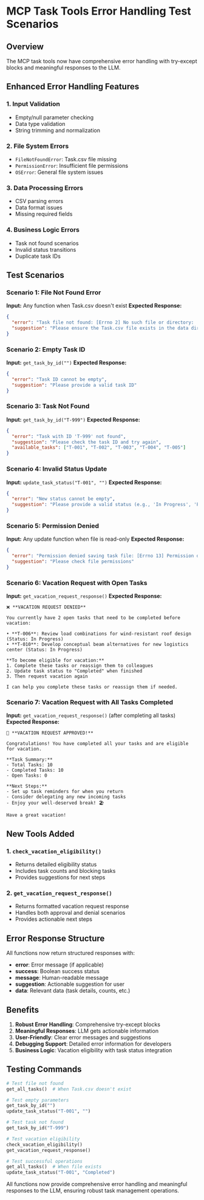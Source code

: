 # MCP Task Tools Error Handling Test Scenarios

## Overview

The MCP task tools now have comprehensive error handling with try-except blocks and meaningful responses to the LLM.

## Enhanced Error Handling Features

### 1. **Input Validation**

- Empty/null parameter checking
- Data type validation
- String trimming and normalization

### 2. **File System Errors**

- `FileNotFoundError`: Task.csv file missing
- `PermissionError`: Insufficient file permissions
- `OSError`: General file system issues

### 3. **Data Processing Errors**

- CSV parsing errors
- Data format issues
- Missing required fields

### 4. **Business Logic Errors**

- Task not found scenarios
- Invalid status transitions
- Duplicate task IDs

## Test Scenarios

### Scenario 1: File Not Found Error

**Input:** Any function when Task.csv doesn't exist
**Expected Response:**

```json
{
  "error": "Task file not found: [Errno 2] No such file or directory: '/path/to/data/Task.csv'",
  "suggestion": "Please ensure the Task.csv file exists in the data directory"
}
```

### Scenario 2: Empty Task ID

**Input:** `get_task_by_id("")`
**Expected Response:**

```json
{
  "error": "Task ID cannot be empty",
  "suggestion": "Please provide a valid task ID"
}
```

### Scenario 3: Task Not Found

**Input:** `get_task_by_id("T-999")`
**Expected Response:**

```json
{
  "error": "Task with ID 'T-999' not found",
  "suggestion": "Please check the task ID and try again",
  "available_tasks": ["T-001", "T-002", "T-003", "T-004", "T-005"]
}
```

### Scenario 4: Invalid Status Update

**Input:** `update_task_status("T-001", "")`
**Expected Response:**

```json
{
  "error": "New status cannot be empty",
  "suggestion": "Please provide a valid status (e.g., 'In Progress', 'Pending', 'Completed')"
}
```

### Scenario 5: Permission Denied

**Input:** Any update function when file is read-only
**Expected Response:**

```json
{
  "error": "Permission denied saving task file: [Errno 13] Permission denied: '/path/to/data/Task.csv'",
  "suggestion": "Please check file permissions"
}
```

### Scenario 6: Vacation Request with Open Tasks

**Input:** `get_vacation_request_response()`
**Expected Response:**

```
❌ **VACATION REQUEST DENIED**

You currently have 2 open tasks that need to be completed before vacation:

• **T-006**: Review load combinations for wind-resistant roof design (Status: In Progress)
• **T-010**: Develop conceptual beam alternatives for new logistics center (Status: In Progress)

**To become eligible for vacation:**
1. Complete these tasks or reassign them to colleagues
2. Update task status to "Completed" when finished
3. Then request vacation again

I can help you complete these tasks or reassign them if needed.
```

### Scenario 7: Vacation Request with All Tasks Completed

**Input:** `get_vacation_request_response()` (after completing all tasks)
**Expected Response:**

```
🎉 **VACATION REQUEST APPROVED!**

Congratulations! You have completed all your tasks and are eligible for vacation.

**Task Summary:**
- Total Tasks: 10
- Completed Tasks: 10
- Open Tasks: 0

**Next Steps:**
- Set up task reminders for when you return
- Consider delegating any new incoming tasks
- Enjoy your well-deserved break! 🏖️

Have a great vacation!
```

## New Tools Added

### 1. `check_vacation_eligibility()`

- Returns detailed eligibility status
- Includes task counts and blocking tasks
- Provides suggestions for next steps

### 2. `get_vacation_request_response()`

- Returns formatted vacation request response
- Handles both approval and denial scenarios
- Provides actionable next steps

## Error Response Structure

All functions now return structured responses with:

- **error**: Error message (if applicable)
- **success**: Boolean success status
- **message**: Human-readable message
- **suggestion**: Actionable suggestion for user
- **data**: Relevant data (task details, counts, etc.)

## Benefits

1. **Robust Error Handling**: Comprehensive try-except blocks
2. **Meaningful Responses**: LLM gets actionable information
3. **User-Friendly**: Clear error messages and suggestions
4. **Debugging Support**: Detailed error information for developers
5. **Business Logic**: Vacation eligibility with task status integration

## Testing Commands

```python
# Test file not found
get_all_tasks()  # When Task.csv doesn't exist

# Test empty parameters
get_task_by_id("")
update_task_status("T-001", "")

# Test task not found
get_task_by_id("T-999")

# Test vacation eligibility
check_vacation_eligibility()
get_vacation_request_response()

# Test successful operations
get_all_tasks()  # When file exists
update_task_status("T-001", "Completed")
```

All functions now provide comprehensive error handling and meaningful responses to the LLM, ensuring robust task management operations.
